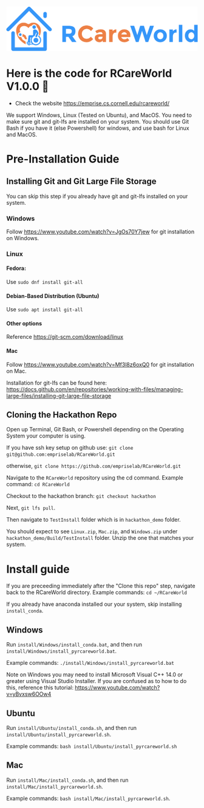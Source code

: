 ![alt text](rcareworld.png)

# Here is the code for RCareWorld V1.0.0 🦾
- Check the website https://emprise.cs.cornell.edu/rcareworld/

We support Windows, Linux (Tested on Ubuntu), and MacOS. You need to make sure git and git-lfs are installed on your system. You should use Git Bash if you have it (else Powershell) for windows, 
and use bash for Linux and MacOS.

# Pre-Installation Guide

## Installing Git and Git Large File Storage

You can skip this step if you already have git and git-lfs installed on your system.

### Windows
Follow https://www.youtube.com/watch?v=JgOs70Y7jew for git installation on Windows.

### Linux
#### Fedora: 
Use `sudo dnf install git-all`
#### Debian-Based Distribution (Ubuntu)
Use `sudo apt install git-all`
#### Other options
Reference https://git-scm.com/download/linux

#### Mac
Follow https://www.youtube.com/watch?v=Mf3l8z6oxQ0 for git installation on Mac.

Installation for git-lfs can be found here: https://docs.github.com/en/repositories/working-with-files/managing-large-files/installing-git-large-file-storage

## Cloning the Hackathon Repo

Open up Terminal, Git Bash, or Powershell depending on the Operating System your computer is using.

If you have ssh key setup on github use:
`git clone git@github.com:empriselab/RCareWorld.git`

otherwise,
`git clone https://github.com/empriselab/RCareWorld.git`

Navigate to the `RCareWorld` repository using the cd command.
Example command: `cd RCareWorld`

Checkout to the hackathon branch:
`git checkout hackathon`

Next, `git lfs pull`.

Then navigate to `TestInstall` folder which is in `hackathon_demo` folder.

You should expect to see `Linux.zip`, `Mac.zip`, and `Windows.zip` under `hackathon_demo/Build/TestInstall` folder. Unzip the one that matches your system.

# Install guide

If you are preceeding immediately after the "Clone this repo" step, navigate back to the RCareWorld directory.
Example commands: `cd ~/RCareWorld`

If you already have anaconda installed our your system, skip installing `install_conda`. 

## Windows
Run `install/Windows/install_conda.bat`, and then run `install/Windows/install_pyrcareworld.bat`.

Example commands:
`./install/Windows/install_pyrcareworld.bat`

Note on Windows you may need to install Microsoft Visual C++ 14.0 or greater using Visual Studio Installer.
If you are confused as to how to do this, reference this tutorial: https://www.youtube.com/watch?v=yBvxsw6OOw4

## Ubuntu
Run `install/Ubuntu/install_conda.sh`, and then run `install/Ubuntu/install_pyrcareworld.sh`.

Example commands:
`bash install/Ubuntu/install_pyrcareworld.sh`

## Mac
Run `install/Mac/install_conda.sh`, and then run `install/Mac/install_pyrcareworld.sh`.

Example commands:
`bash install/Mac/install_pyrcareworld.sh`. 
